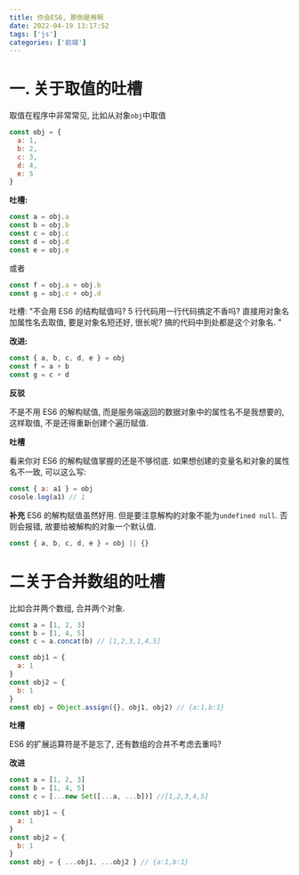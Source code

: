 ```yaml
---
title: 你会ES6, 那倒是用啊
date: 2022-04-19 13:17:52
tags: ['js']
categories: ['前端']
---
```


# 一. 关于取值的吐槽

取值在程序中非常常见, 比如从对象`obj`中取值

```js
const obj = {
  a: 1,
  b: 2,
  c: 3,
  d: 4,
  e: 5
}
```

**吐槽:**

```js
const a = obj.a
const b = obj.b
const c = obj.c
const d = obj.d
const e = obj.e
```

或者

```js
const f = obj.a + obj.b
const g = obj.c + obj.d
```

吐槽: "不会用 ES6 的结构赋值吗? 5 行代码用一行代码搞定不香吗? 直接用对象名加属性名去取值, 要是对象名短还好, 很长呢? 搞的代码中到处都是这个对象名. "

**改进:**

```js
const { a, b, c, d, e } = obj
const f = a + b
const g = c + d
```

**反驳**

不是不用 ES6 的解构赋值, 而是服务端返回的数据对象中的属性名不是我想要的, 这样取值, 不是还得重新创建个遍历赋值.

**吐槽**

看来你对 ES6 的解构赋值掌握的还是不够彻底. 如果想创建的变量名和对象的属性名不一致, 可以这么写:

```js
const { a: a1 } = obj
cosole.log(a1) // 1
```

**补充**
ES6 的解构赋值虽然好用. 但是要注意解构的对象不能为`undefined null`. 否则会报错, 故要给被解构的对象一个默认值.

```js
const { a, b, c, d, e } = obj || {}
```

# 二关于合并数组的吐槽

比如合并两个数组, 合并两个对象.

```js
const a = [1, 2, 3]
const b = [1, 4, 5]
const c = a.concat(b) // [1,2,3,1,4,5]

const obj1 = {
  a: 1
}
const obj2 = {
  b: 1
}
const obj = Object.assign({}, obj1, obj2) // {a:1,b:1}
```

**吐槽**

ES6 的扩展运算符是不是忘了, 还有数组的合并不考虑去重吗?

**改进**

```js
const a = [1, 2, 3]
const b = [1, 4, 5]
const c = [...new Set([...a, ...b])] //[1,2,3,4,5]

const obj1 = {
  a: 1
}
const obj2 = {
  b: 1
}
const obj = { ...obj1, ...obj2 } // {a:1,b:1}
```
